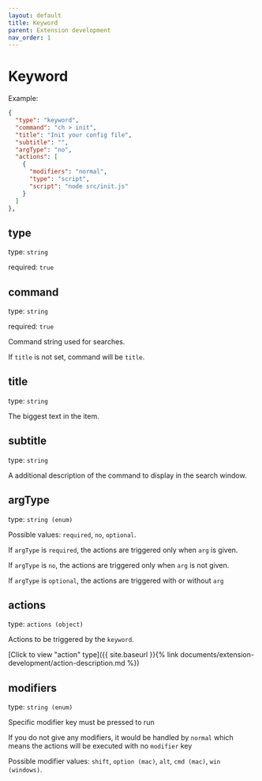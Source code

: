 ```yaml
---
layout: default
title: Keyword
parent: Extension development
nav_order: 1
---
```


# Keyword

Example:

```json
{
  "type": "keyword",
  "command": "ch > init",
  "title": "Init your config file",
  "subtitle": "",
  "argType": "no",
  "actions": [
    {
      "modifiers": "normal",
      "type": "script",
      "script": "node src/init.js"
    }
  ]
},
```

## type

type: `string`

required: `true`

## command

type: `string`

required: `true`

Command string used for searches.

If `title` is not set, command will be `title`.

## title

type: `string`

The biggest text in the item.

## subtitle

type: `string`

A additional description of the command to display in the search window.

## argType

type: `string (enum)`

Possible values: `required`, `no`, `optional`.

If `argType` is `required`, the actions are triggered only when `arg` is given.

If `argType` is `no`, the actions are triggered only when `arg` is not given.

If `argType` is `optional`, the actions are triggered with or without `arg`

## actions

type: `actions (object)`

Actions to be triggered by the `keyword`.

[Click to view "action" type]({{ site.baseurl }}{% link documents/extension-development/action-description.md %})

## modifiers

type: `string (enum)`

Specific modifier key must be pressed to run

If you do not give any modifiers, it would be handled by `normal` which means the actions will be executed with no `modifier` key

Possible modifier values: `shift`, `option (mac)`, `alt`, `cmd (mac)`, `win (windows)`.